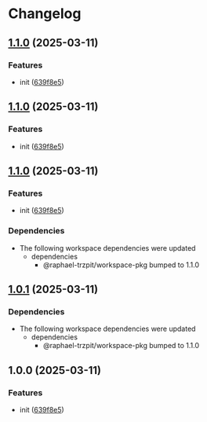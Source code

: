 # Changelog

## [1.1.0](https://github.com/raphael-trzpit/release-mono-repo/compare/dependant-pkg@v1.0.1...dependant-pkg@v1.1.0) (2025-03-11)


### Features

* init ([639f8e5](https://github.com/raphael-trzpit/release-mono-repo/commit/639f8e5ff967ebf42bed63a2ba73279a957b1ded))

## [1.1.0](https://github.com/raphael-trzpit/release-mono-repo/compare/dependant-pkg@v1.0.1...dependant-pkg@v1.1.0) (2025-03-11)


### Features

* init ([639f8e5](https://github.com/raphael-trzpit/release-mono-repo/commit/639f8e5ff967ebf42bed63a2ba73279a957b1ded))

## [1.1.0](https://github.com/raphael-trzpit/release-mono-repo/compare/dependant-pkg-v1.0.1...dependant-pkg-v1.1.0) (2025-03-11)


### Features

* init ([639f8e5](https://github.com/raphael-trzpit/release-mono-repo/commit/639f8e5ff967ebf42bed63a2ba73279a957b1ded))


### Dependencies

* The following workspace dependencies were updated
  * dependencies
    * @raphael-trzpit/workspace-pkg bumped to 1.1.0

## [1.0.1](https://github.com/raphael-trzpit/release-mono-repo/compare/dependant-pkg-v1.0.0...dependant-pkg-v1.0.1) (2025-03-11)


### Dependencies

* The following workspace dependencies were updated
  * dependencies
    * @raphael-trzpit/workspace-pkg bumped to 1.1.0

## 1.0.0 (2025-03-11)


### Features

* init ([639f8e5](https://github.com/raphael-trzpit/release-mono-repo/commit/639f8e5ff967ebf42bed63a2ba73279a957b1ded))
